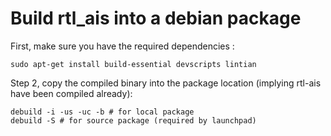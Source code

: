 # Build rtl_ais into a debian package

First, make sure you have the required dependencies :
 ```
sudo apt-get install build-essential devscripts lintian
```

Step 2, copy the compiled binary into the package location (implying rtl-ais have been compiled already): 
```
debuild -i -us -uc -b # for local package
debuild -S # for source package (required by launchpad)
```
